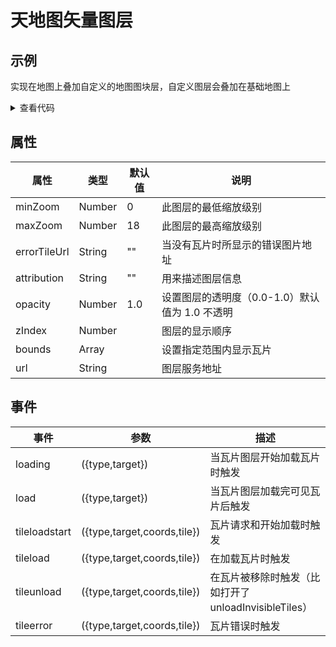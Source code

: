 # 天地图矢量图层

## 示例

实现在地图上叠加自定义的地图图块层，自定义图层会叠加在基础地图上

<demo-tilelayer-tdt></demo-tilelayer-tdt>

<details>
<summary>查看代码</summary>

<<< @/.vitepress/components/demo-tilelayer-tdt/index.vue

</details>

## 属性

| 属性         | 类型   | 默认值 | 说明                                           |
| ------------ | ------ | ------ | ---------------------------------------------- |
| minZoom      | Number | 0      | 此图层的最低缩放级别                           |
| maxZoom      | Number | 18     | 此图层的最高缩放级别                           |
| errorTileUrl | String | ""     | 当没有瓦片时所显示的错误图片地址               |
| attribution  | String | ""     | 用来描述图层信息                               |
| opacity      | Number | 1.0    | 设置图层的透明度（0.0-1.0）默认值为 1.0 不透明 |
| zIndex       | Number |        | 图层的显示顺序                                 |
| bounds       | Array  |        | 设置指定范围内显示瓦片                         |
| url          | String |        | 图层服务地址                                   |

## 事件

| 事件          | 参数                        | 描述                                                  |
| ------------- | --------------------------- | ----------------------------------------------------- |
| loading       | ({type,target})             | 当瓦片图层开始加载瓦片时触发                          |
| load          | ({type,target})             | 当瓦片图层加载完可见瓦片后触发                        |
| tileloadstart | ({type,target,coords,tile}) | 瓦片请求和开始加载时触发                              |
| tileload      | ({type,target,coords,tile}) | 在加载瓦片时触发                                      |
| tileunload    | ({type,target,coords,tile}) | 在瓦片被移除时触发（比如打开了 unloadInvisibleTiles） |
| tileerror     | ({type,target,coords,tile}) | 瓦片错误时触发                                        |
